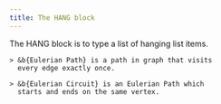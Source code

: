 ```yaml
---
title: The HANG block
---
```


The HANG block is to type a list of hanging list items.

~~~~framed
> &b{Eulerian Path} is a path in graph that visits 
  every edge exactly once. 

> &b{Eulerian Circuit} is an Eulerian Path which 
  starts and ends on the same vertex.
~~~~

